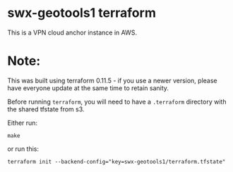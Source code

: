 # swx-geotools1 terraform

This is a VPN cloud anchor instance in AWS.

# Note:

This was built using terraform 0.11.5 - if you use a newer version, please have everyone update at the same time to retain sanity.

Before running `terraform`, you will need to have a `.terraform` directory with the shared tfstate from s3.

Either run:

    make

or run this:

    terraform init --backend-config="key=swx-geotools1/terraform.tfstate"

